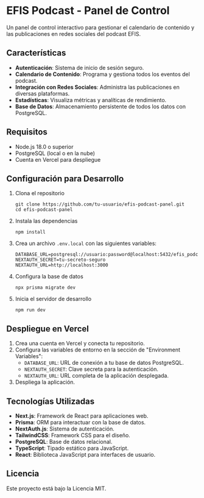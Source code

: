 # EFIS Podcast - Panel de Control

Un panel de control interactivo para gestionar el calendario de contenido y las publicaciones en redes sociales del podcast EFIS.

## Características

- **Autenticación**: Sistema de inicio de sesión seguro.
- **Calendario de Contenido**: Programa y gestiona todos los eventos del podcast.
- **Integración con Redes Sociales**: Administra las publicaciones en diversas plataformas.
- **Estadísticas**: Visualiza métricas y analíticas de rendimiento.
- **Base de Datos**: Almacenamiento persistente de todos los datos con PostgreSQL.

## Requisitos

- Node.js 18.0 o superior
- PostgreSQL (local o en la nube)
- Cuenta en Vercel para despliegue

## Configuración para Desarrollo

1. Clona el repositorio
   ```
   git clone https://github.com/tu-usuario/efis-podcast-panel.git
   cd efis-podcast-panel
   ```

2. Instala las dependencias
   ```
   npm install
   ```

3. Crea un archivo `.env.local` con las siguientes variables:
   ```
   DATABASE_URL=postgresql://usuario:password@localhost:5432/efis_podcast
   NEXTAUTH_SECRET=tu-secreto-seguro
   NEXTAUTH_URL=http://localhost:3000
   ```

4. Configura la base de datos
   ```
   npx prisma migrate dev
   ```

5. Inicia el servidor de desarrollo
   ```
   npm run dev
   ```

## Despliegue en Vercel

1. Crea una cuenta en Vercel y conecta tu repositorio.
2. Configura las variables de entorno en la sección de "Environment Variables":
   - `DATABASE_URL`: URL de conexión a tu base de datos PostgreSQL.
   - `NEXTAUTH_SECRET`: Clave secreta para la autenticación.
   - `NEXTAUTH_URL`: URL completa de la aplicación desplegada.
3. Despliega la aplicación.

## Tecnologías Utilizadas

- **Next.js**: Framework de React para aplicaciones web.
- **Prisma**: ORM para interactuar con la base de datos.
- **NextAuth.js**: Sistema de autenticación.
- **TailwindCSS**: Framework CSS para el diseño.
- **PostgreSQL**: Base de datos relacional.
- **TypeScript**: Tipado estático para JavaScript.
- **React**: Biblioteca JavaScript para interfaces de usuario.

## Licencia

Este proyecto está bajo la Licencia MIT.